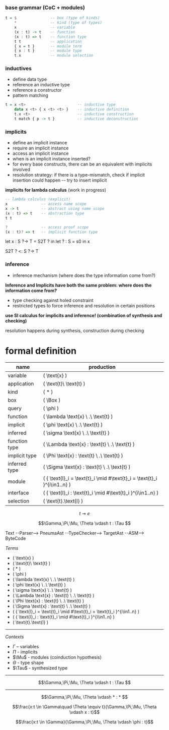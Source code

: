 ### base grammar (CoC + modules)
```haskell
t = $               -- box (type of kinds)
    *               -- kind (type of types)
    x               -- variable
    (x : t) -> t    -- function
    (x : t) => t    -- function type
    t t             -- application
    { x = t }       -- module term
    { x : t }       -- module type
    t.x             -- module selection
```

### inductives

- define data type
- reference an inductive type
- reference a constructor
- pattern matching

```haskell
t = x <t>                       -- inductive type
    data x <t> { x <t> <t> }    -- inductive definition
    t.x <t>                     -- inductive construction
    t match { p -> t }          -- inductive deconstruction
```

### implicits

- define an implicit instance
- require an implicit instance
- access an implicit instance
- when is an implicit instance inserted?
- for every base constructs, there can be an equivalent with implicits involved
- resolution strategy: if there is a type-mismatch, check if implicit insertion could happen -- try to insert implicit

__implicits for lambda calculus__ (work in progress)
```haskell
-- lambda calculus (explicit)
x               -- access name scope
x -> t          -- abstract using name scope
(x : t) => t    -- abstraction type
t t

?               -- access proof scope
(x : t)? => t   -- implicit function type

```

let x : S ?-> T = S2T ? in
    let ? : S = s0 in x

S2T ? <: S ?-> T

### inference

- inference mechanism (where does the type information come from?)

__Inference and Implicits have both the same problem: where does the information come from?__

- type checking against holed constraint
- restricted types to force inference and resolution in certain positions

__use SI calculus for implicits and inference! (combination of synthesis and checking)__

resolution happens during synthesis, construction during checking

# formal definition

| name          | production                                                                      |
| ------------- | ------------------------------------------------------------------------------- |
| variable      | \(  \text{x}  \)                                                                |
| application   | \(  \text{t}\ \text{t}  \)                                                      |
| kind          | \(  *  \)                                                                       |
| box           | \(  \Box  \)                                                                    |
| query         | \(  \phi  \)                                                                    |
| function      | \(  \lambda \text{x} \ .\ \text{t}  \)                                          |
| implicit      | \(  \phi \text{x} \ .\ \text{t}  \)                                             |
| inferred      | \(  \sigma \text{x} \ .\ \text{t}  \)                                           |
| function type | \(  \Lambda \text{x} : \text{t} \ .\ \text{t}  \)                               |
| implicit type | \(  \Phi \text{x} : \text{t} \ .\ \text{t}  \)                                  |
| inferred type | \(  \Sigma \text{x} : \text{t} \ .\ \text{t}  \)                                |
| module        | \(  \{ \text{l}_i = \text{t}_i \mid \#\text{t}_i = \text{t}_i \}^{i\in1..n}  \) |
| interface     | \(  \{ \text{l}_i : \text{t}_i \mid \#\text{t}_i \}^{i\in1..n}  \)              |
| selection     | \(  \text{t}.\text{l}  \)                                                       |

$$t \rightsquigarrow e$$

$$\Gamma,\Pi,\Mu, \Theta \vdash t : \Tau $$


<!-- $$\frac{\text{x} : \text{t} \in \Gamma}{\Gamma \mid \text{x} : \text{t} \vdash \text{x} : \text{t}} $$

$$ \Gamma \vdash * : \Box $$ -->

<!-- $$\frac{\text{x} : \text{t} \in \Gamma}{\Gamma \langle \text{x} : \text{t} \rangle \vdash \text{x} : \text{t}} $$

$$
\frac
    {\text{x} : \text{t} \in \Gamma}
    {\Gamma
        \langle (\lambda \text{x} \ .\ \text{t}) : (\pi \text{x} : \text{t} \ .\ \text{t}) \rangle
     \vdash
        (\lambda \text{x} \ .\ \text{t}) : (\pi \text{x} : \text{t} \ .\ \text{t})
    }
$$ -->

Text --Parser--> PneumaAst --TypeChecker--> TargetAst --ASM--> ByteCode

_Terms_
- \(  \text{x}  \)
- \(  \text{t}\ \text{t}  \)
- \(  *  \)
- \(  \phi  \)
- \(  \lambda \text{x} \ .\ \text{t}  \)
- \(  \phi \text{x} \ .\ \text{t}  \)
- \(  \sigma \text{x} \ .\ \text{t}  \)
- \(  \Lambda \text{x} : \text{t} \ .\ \text{t}  \)
- \(  \Phi \text{x} : \text{t} \ .\ \text{t}  \)
- \(  \Sigma \text{x} : \text{t} \ .\ \text{t}  \)
- \(  \{ \text{l}_i = \text{t}_i \mid \#\text{t}_i = \text{t}_i \}^{i\in1..n}  \)
- \(  \{ \text{l}_i : \text{t}_i \mid \#\text{t}_i \}^{i\in1..n}  \)
- \(  \text{t}.\text{l}  \)

---

_Contexts_
- $\Gamma$ – variables
- $\Pi$ - implicits
- $\Mu$ - modules (coinduction hypothesis)
- $\Theta$ - type shape
- $\Tau$ - synthesized type

---

$$\Gamma,\Pi,\Mu, \Theta \vdash t : \Tau $$

---

$$\Gamma,\Pi,\Mu, \Theta \vdash * : * $$

$$\frac{x:t \in \Gamma\quad \Theta \equiv t}{\Gamma,\Pi,\Mu, \Theta \vdash x : t}$$

$$\frac{x:t \in \Gamma}{\Gamma,\Pi,\Mu, \Theta \vdash \phi : t}$$
